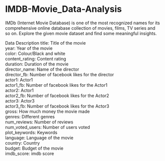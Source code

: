# IMDB-Movie_Data-Analysis

 IMDb (Internet Movie Database) is one of the most recognized names for 
its comprehensive online database collection of movies, films, TV series and so 
on. Explore the given movie dataset and find some meaningful insights.

Data Description
title: Title of the movie</br>
year: Year of the movie</br>
color: Colour/Black and white</br>
content_rating: Content rating</br>
duration: Duration of the movie</br>
director_name: Name of the director</br>
director_fb: Number of facebook likes for the director</br>
actor1: Actor1</br>
actor1_fb: Number of facebook likes for the Actor1</br>
actor2: Actor1</br>
actor2_fb: Number of facebook likes for the Actor2</br>
actor3: Actor3</br>
actor3_fb: Number of facebook likes for the Actor3</br>
gross: How much money the movie made</br>
genres: Different genres</br>
num_reviews: Number of reviews</br>
num_voted_users: Number of users voted</br>
plot_keywords: Keywords</br>
language: Language of the movie</br>
country: Country</br>
budget: Budget of the movie</br>
imdb_score: imdb score</br>

